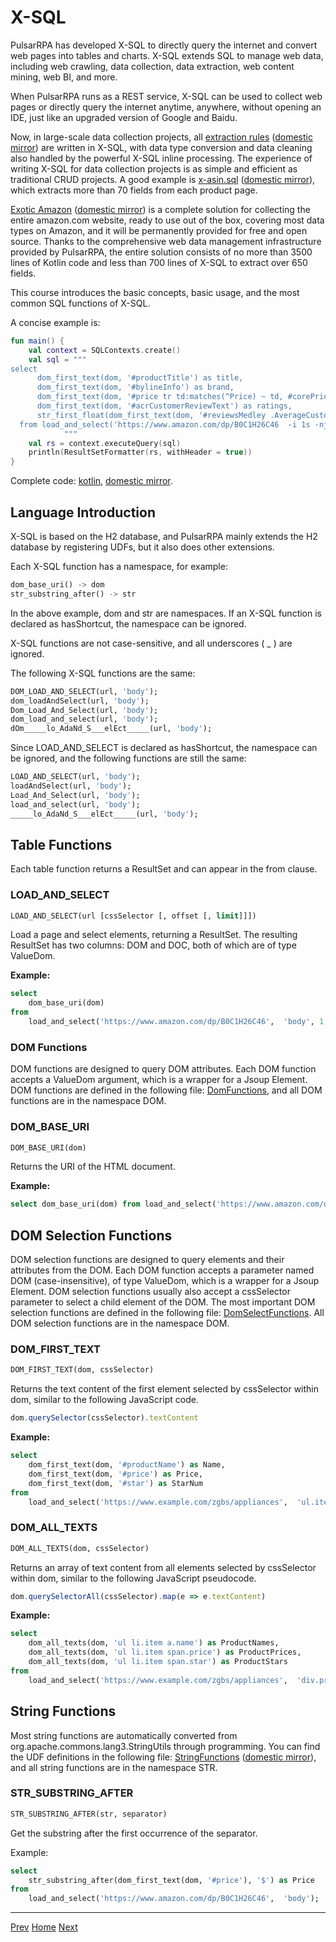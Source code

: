X-SQL
=

PulsarRPA has developed X-SQL to directly query the internet and convert web pages into tables and charts. X-SQL extends SQL to manage web data, including web crawling, data collection, data extraction, web content mining, web BI, and more.

When PulsarRPA runs as a REST service, X-SQL can be used to collect web pages or directly query the internet anytime, anywhere, without opening an IDE, just like an upgraded version of Google and Baidu.

Now, in large-scale data collection projects, all [extraction rules](https://github.com/platonai/exotic-amazon/tree/main/src/main/resources/sites/amazon/crawl/parse/sql/crawl/) ([domestic mirror](https://gitee.com/platonai_galaxyeye/exotic-amazon/tree/main/src/main/resources/sites/amazon/crawl/parse/sql/crawl/)) are written in X-SQL, with data type conversion and data cleaning also handled by the powerful X-SQL inline processing. The experience of writing X-SQL for data collection projects is as simple and efficient as traditional CRUD projects. A good example is [x-asin.sql](https://github.com/platonai/exotic-amazon/blob/main/src/main/resources/sites/amazon/crawl/parse/sql/crawl/x-asin.sql) ([domestic mirror](https://gitee.com/platonai_galaxyeye/exotic-amazon/blob/main/src/main/resources/sites/amazon/crawl/parse/sql/crawl/x-asin.sql)), which extracts more than 70 fields from each product page.

[Exotic Amazon](https://github.com/platonai/exotic-amazon) ([domestic mirror](https://gitee.com/platonai_galaxyeye/exotic-amazon)) is a complete solution for collecting the entire amazon.com website, ready to use out of the box, covering most data types on Amazon, and it will be permanently provided for free and open source. Thanks to the comprehensive web data management infrastructure provided by PulsarRPA, the entire solution consists of no more than 3500 lines of Kotlin code and less than 700 lines of X-SQL to extract over 650 fields.

This course introduces the basic concepts, basic usage, and the most common SQL functions of X-SQL.

A concise example is:

```kotlin
fun main() {
    val context = SQLContexts.create()
    val sql = """
select
      dom_first_text(dom, '#productTitle') as title,
      dom_first_text(dom, '#bylineInfo') as brand,
      dom_first_text(dom, '#price tr td:matches(^Price) ~ td, #corePrice_desktop tr td:matches(^Price) ~ td') as price,
      dom_first_text(dom, '#acrCustomerReviewText') as ratings,
      str_first_float(dom_first_text(dom, '#reviewsMedley .AverageCustomerReviews span:contains(out of)'), 0.0) as score
  from load_and_select('https://www.amazon.com/dp/B0C1H26C46  -i 1s -njr 3', 'body');
            """
    val rs = context.executeQuery(sql)
    println(ResultSetFormatter(rs, withHeader = true))
}
```

Complete code: [kotlin](../../pulsar-app/pulsar-examples/src/main/kotlin/ai/platon/pulsar/examples/_10_XSQL.kt), [domestic mirror](https://gitee.com/platonai_galaxyeye/PulsarRPA/blob/1.10.x/pulsar-app/pulsar-examples/src/main/kotlin/ai/platon/pulsar/examples/_10_XSQL.kt).

## Language Introduction

X-SQL is based on the H2 database, and PulsarRPA mainly extends the H2 database by registering UDFs, but it also does other extensions.

Each X-SQL function has a namespace, for example:

```sql
dom_base_uri() -> dom
str_substring_after() -> str
```

In the above example, dom and str are namespaces. If an X-SQL function is declared as hasShortcut, the namespace can be ignored.

X-SQL functions are not case-sensitive, and all underscores ( _ ) are ignored.

The following X-SQL functions are the same:

```sql
DOM_LOAD_AND_SELECT(url, 'body');
dom_loadAndSelect(url, 'body');
Dom_Load_And_Select(url, 'body');
dom_load_and_select(url, 'body');
dOm_____lo_AdaNd_S___elEct_____(url, 'body');
```

Since LOAD_AND_SELECT is declared as hasShortcut, the namespace can be ignored, and the following functions are still the same:

```sql
LOAD_AND_SELECT(url, 'body');
loadAndSelect(url, 'body');
Load_And_Select(url, 'body');
load_and_select(url, 'body');
_____lo_AdaNd_S___elEct_____(url, 'body');
```

## Table Functions

Each table function returns a ResultSet and can appear in the from clause.

### LOAD_AND_SELECT

```sql
LOAD_AND_SELECT(url [cssSelector [, offset [, limit]]])
```

Load a page and select elements, returning a ResultSet. The resulting ResultSet has two columns: DOM and DOC, both of which are of type ValueDom.

**Example:**

```sql
select
    dom_base_uri(dom)
from
    load_and_select('https://www.amazon.com/dp/B0C1H26C46',  'body', 1, 10)
```

### DOM Functions

DOM functions are designed to query DOM attributes. Each DOM function accepts a ValueDom argument, which is a wrapper for a Jsoup Element. DOM functions are defined in the following file: [DomFunctions](../../pulsar-ql/src/main/kotlin/ai/platon/pulsar/ql/h2/udfs/DomFunctions.kt), and all DOM functions are in the namespace DOM.

### DOM_BASE_URI

```sql
DOM_BASE_URI(dom)
```

Returns the URI of the HTML document.

**Example:**

```sql
select dom_base_uri(dom) from load_and_select('https://www.amazon.com/dp/B0C1H26C46',  'body')
```

## DOM Selection Functions

DOM selection functions are designed to query elements and their attributes from the DOM. Each DOM function accepts a parameter named DOM (case-insensitive), of type ValueDom, which is a wrapper for a Jsoup Element. DOM selection functions usually also accept a cssSelector parameter to select a child element of the DOM. The most important DOM selection functions are defined in the following file: [DomSelectFunctions](../../pulsar-ql/src/main/kotlin/ai/platon/pulsar/ql/h2/udfs/DomSelectFunctions.kt). All DOM selection functions are in the namespace DOM.

### DOM_FIRST_TEXT

```sql
DOM_FIRST_TEXT(dom, cssSelector)
```

Returns the text content of the first element selected by cssSelector within dom, similar to the following JavaScript code.

```javascript
dom.querySelector(cssSelector).textContent
```

**Example:**

```sql
select
    dom_first_text(dom, '#productName') as Name,
    dom_first_text(dom, '#price') as Price,
    dom_first_text(dom, '#star') as StarNum
from
    load_and_select('https://www.example.com/zgbs/appliances',  'ul.item-collection li.item')
```

### DOM_ALL_TEXTS

```sql
DOM_ALL_TEXTS(dom, cssSelector)
```

Returns an array of text content from all elements selected by cssSelector within dom, similar to the following JavaScript pseudocode.

```javascript
dom.querySelectorAll(cssSelector).map(e => e.textContent)
```

**Example:**

```sql
select
    dom_all_texts(dom, 'ul li.item a.name') as ProductNames,
    dom_all_texts(dom, 'ul li.item span.price') as ProductPrices,
    dom_all_texts(dom, 'ul li.item span.star') as ProductStars
from
    load_and_select('https://www.example.com/zgbs/appliances',  'div.products')
```

## String Functions

Most string functions are automatically converted from org.apache.commons.lang3.StringUtils through programming. You can find the UDF definitions in the following file: [StringFunctions](../../pulsar-ql/src/main/kotlin/ai/platon/pulsar/ql/h2/udfs/StringFunctions.kt) ([domestic mirror](https://gitee.com/platonai_galaxyeye/PulsarRPA/blob/1.10.x/pulsar-ql/src/main/kotlin/ai/platon/pulsar/ql/h2/udfs/StringFunctions.kt)), and all string functions are in the namespace STR.

### STR_SUBSTRING_AFTER

```sql
STR_SUBSTRING_AFTER(str, separator)
```

Get the substring after the first occurrence of the separator.

Example:

```sql
select
    str_substring_after(dom_first_text(dom, '#price'), '$') as Price
from
    load_and_select('https://www.amazon.com/dp/B0C1H26C46',  'body');
```

------

[Prev](12massive-crawling.md) [Home](1home.md) [Next](14AI-extraction.md)